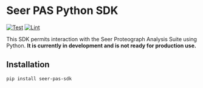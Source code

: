 # Seer PAS Python SDK

[![Test](https://github.com/seerbio/seer-pas-sdk/actions/workflows/test.yml/badge.svg?branch=main)](https://github.com/seerbio/seer-pas-sdk/actions/workflows/test.yml)
[![Lint](https://github.com/seerbio/seer-pas-sdk/actions/workflows/lint.yml/badge.svg?branch=main)](https://github.com/seerbio/seer-pas-sdk/actions/workflows/lint.yml)

This SDK permits interaction with the Seer Proteograph Analysis Suite using Python.
**It is currently in development and is not ready for production use.**

## Installation

```shell
pip install seer-pas-sdk
```
